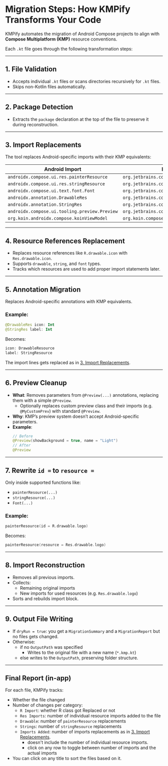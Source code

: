 # Migration Steps: How KMPify Transforms Your Code

KMPify automates the migration of Android Compose projects to align with **Compose Multiplatform (KMP)** resource conventions.

Each `.kt` file goes through the following transformation steps:

---

## 1. File Validation

- Accepts individual `.kt` files or scans directories recursively for `.kt` files.
- Skips non-Kotlin files automatically.

---

## 2. Package Detection

- Extracts the `package` declaration at the top of the file to preserve it during reconstruction.

---

## 3. Import Replacements

The tool replaces Android-specific imports with their KMP equivalents:

| Android Import                                      | KMP Replacement                                     |
|----------------------------------------------------|-----------------------------------------------------|
| `androidx.compose.ui.res.painterResource`          | `org.jetbrains.compose.resources.painterResource`   |
| `androidx.compose.ui.res.stringResource`           | `org.jetbrains.compose.resources.stringResource`    |
| `androidx.compose.ui.text.font.Font`               | `org.jetbrains.compose.resources.Font`              |
| `androidx.annotation.DrawableRes`                 | `org.jetbrains.compose.resources.DrawableResource`  |
| `androidx.annotation.StringRes`                   | `org.jetbrains.compose.resources.StringResource`    |
| `androidx.compose.ui.tooling.preview.Preview`     | `org.jetbrains.compose.ui.tooling.preview.Preview`  |
| `org.koin.androidx.compose.koinViewModel`         | `org.koin.compose.viewmodel.koinViewModel`          |

---

## 4. Resource References Replacement

- Replaces resource references like `R.drawable.icon` with `Res.drawable.icon`.
- Supports `drawable`, `string`, and `font` types.
- Tracks which resources are used to add proper import statements later.

---

## 5. Annotation Migration

Replaces Android-specific annotations with KMP equivalents.

### Example:

```kotlin
@DrawableRes icon: Int
@StringRes label: Int
```

Becomes:

```kotlin
icon: DrawableResource
label: StringResource
```

The import lines gets replaced as in [3. Import Replacements](#3-import-replacements).

---

## 6. Preview Cleanup

  - **What**: Removes parameters from `@Preview(...)` annotations, replacing them with a simple `@Preview`.
      - Optionally replaces custom preview class and their imports (e.g. `@MyCustomPrev`) with standard `@Preview`.
  - **Why**: KMP’s preview system doesn’t accept Android-specific parameters.
  - **Example**:
      ```kotlin
      // Before
      @Preview(showBackground = true, name = "Light")
      // After
      @Preview
      ```
---

## 7. Rewrite `id =` to `resource =`

Only inside supported functions like:
- `painterResource(...)`
- `stringResource(...)`
- `Font(...)`

### Example:

```kotlin
painterResource(id = R.drawable.logo)
```

Becomes:

```kotlin
painterResource(resource = Res.drawable.logo)
```

---

## 8. Import Reconstruction

- Removes all previous imports.
- Collects:
  - Remaining original imports
  - New imports for used resources (e.g. `Res.drawable.logo`)
- Sorts and rebuilds import block.

---

## 9. Output File Writing

- If `dryRun = true`: you get a `MigrationSummary` and a `MigrationReport` but no files gets changed.
- Otherwise:
  - if no `OutputPath` was specified
    - Writes to the original file with a new name (`*.kmp.kt`)  
  - else writes to the `OutputPath`, preserving folder structure.

---

## Final Report (in-app)

For each file, KMPify tracks:
- Whether the file changed
- Number of changes per category:
  - `R Import`: whether R class got Replaced or not 
  - `Res Imports`: number of individual resource imports added to the file 
  - `Drawable`: number of `painterResource` replacements
  - `Strings`: number of `stringResource` replacements
  - `Imports Added`: number of imports replacements as in [3. Import Replacements](#3-import-replacements).
    - doesn't include the number of individual resource imports.
    - click on any row to toggle between number of imports and the actual imports
- You can click on any title to sort the files based on it.
